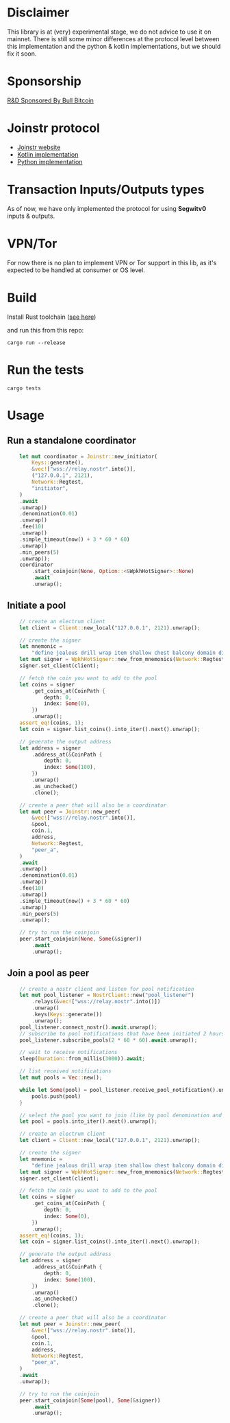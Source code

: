 # Disclaimer

This library is at (very) experimental stage, we do not advice to use it on mainnet.
There is still some minor differences at the protocol level between this  implementation
and the python & kotlin implementations, but we should fix it soon.

# Sponsorship

[R&D Sponsored By Bull Bitcoin](https://www.bullbitcoin.com/)

# Joinstr protocol
 - [Joinstr website](https://joinstr.xyz/)
 - [Kotlin implementation](https://gitlab.com/invincible-privacy/joinstr-kmp)
 - [Python implementation](https://gitlab.com/invincible-privacy/joinstr)

# Transaction Inputs/Outputs types

As of now, we have only implemented the protocol for using **Segwitv0** inputs & outputs.

# VPN/Tor

For now there is no plan to implement VPN or Tor support in this lib, as it's expected 
to be handled at consumer or OS level.

# Build

Install Rust toolchain ([see here](https://www.rust-lang.org/tools/install))

and run this from this repo:

```shell
cargo run --release
```

# Run the tests
```shell
cargo tests
```

# Usage

## Run a standalone coordinator

```rust
    let mut coordinator = Joinstr::new_initiator(
        Keys::generate(),
        &vec!["wss://relay.nostr".into()],
        ("127.0.0.1", 2121),
        Network::Regtest,
        "initiator",
    )
    .await
    .unwrap()
    .denomination(0.01)
    .unwrap()
    .fee(10)
    .unwrap()
    .simple_timeout(now() + 3 * 60 * 60)
    .unwrap()
    .min_peers(5)
    .unwrap();
    coordinator
        .start_coinjoin(None, Option::<&WpkhHotSigner>::None)
        .await
        .unwrap();
```

## Initiate a pool

```rust 
    // create an electrum client
    let client = Client::new_local("127.0.0.1", 2121).unwrap();

    // create the signer
    let mnemonic =
        "define jealous drill wrap item shallow chest balcony domain dignity runway year";
    let mut signer = WpkhHotSigner::new_from_mnemonics(Network::Regtest, mnemonic).unwrap();
    signer.set_client(client);

    // fetch the coin you want to add to the pool
    let coins = signer
        .get_coins_at(CoinPath {
            depth: 0,
            index: Some(0),
        })
        .unwrap();
    assert_eq!(coins, 1);
    let coin = signer.list_coins().into_iter().next().unwrap();

    // generate the output address
    let address = signer
        .address_at(&CoinPath {
            depth: 0,
            index: Some(100),
        })
        .unwrap()
        .as_unchecked()
        .clone();

    // create a peer that will also be a coordinator
    let mut peer = Joinstr::new_peer(
        &vec!["wss://relay.nostr".into()],
        &pool,
        coin.1,
        address,
        Network::Regtest,
        "peer_a",
    )
    .await
    .unwrap()
    .denomination(0.01)
    .unwrap()
    .fee(10)
    .unwrap()
    .simple_timeout(now() + 3 * 60 * 60)
    .unwrap()
    .min_peers(5)
    .unwrap();

    // try to run the coinjoin
    peer.start_coinjoin(None, Some(&signer))
        .await
        .unwrap();

```

## Join a pool as peer

```rust 
    // create a nostr client and listen for pool notification
    let mut pool_listener = NostrClient::new("pool_listener")
        .relays(&vec!["wss://relay.nostr".into()])
        .unwrap()
        .keys(Keys::generate())
        .unwrap();
    pool_listener.connect_nostr().await.unwrap();
    // subscribe to pool notifications that have been initiated 2 hours back in time
    pool_listener.subscribe_pools(2 * 60 * 60).await.unwrap();

    // wait to receive notifications
    sleep(Duration::from_millis(3000)).await;

    // list received notifications
    let mut pools = Vec::new();

    while let Some(pool) = pool_listener.receive_pool_notification().unwrap() {
        pools.push(pool)
    }

    // select the pool you want to join (like by pool denomination and network config)
    let pool = pools.into_iter().next().unwrap();

    // create an electrum client
    let client = Client::new_local("127.0.0.1", 2121).unwrap();

    // create the signer
    let mnemonic =
        "define jealous drill wrap item shallow chest balcony domain dignity runway year";
    let mut signer = WpkhHotSigner::new_from_mnemonics(Network::Regtest, mnemonic).unwrap();
    signer.set_client(client);

    // fetch the coin you want to add to the pool
    let coins = signer
        .get_coins_at(CoinPath {
            depth: 0,
            index: Some(0),
        })
        .unwrap();
    assert_eq!(coins, 1);
    let coin = signer.list_coins().into_iter().next().unwrap();

    // generate the output address
    let address = signer
        .address_at(&CoinPath {
            depth: 0,
            index: Some(100),
        })
        .unwrap()
        .as_unchecked()
        .clone();

    // create a peer that will also be a coordinator
    let mut peer = Joinstr::new_peer(
        &vec!["wss://relay.nostr".into()],
        &pool,
        coin.1,
        address,
        Network::Regtest,
        "peer_a",
    )
    .await
    .unwrap();

    // try to run the coinjoin
    peer.start_coinjoin(Some(pool), Some(&signer))
        .await
        .unwrap();

```
    
